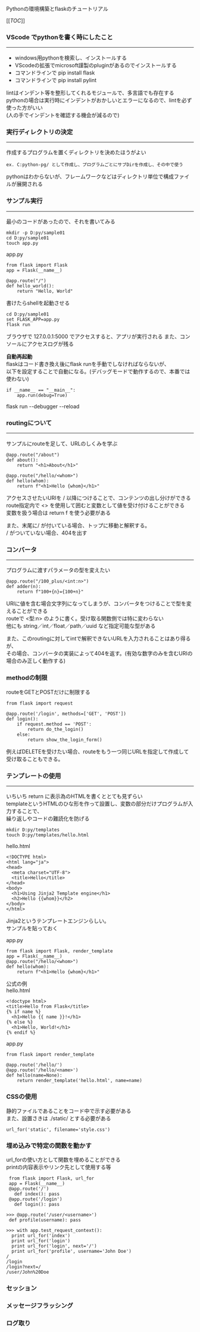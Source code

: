 Pythonの環境構築とflaskのチュートリアル
  
[[_TOC_]]
  
### VScode でpythonを書く時にしたこと<hr>  

* windows用pythonを検索し、インストールする
* VScodeの拡張でmicrosoft謹製のpluginがあるのでインストールする  
* コマンドラインで pip install flask
* コマンドラインで pip install pylint
  
lintはインデント等を整形してくれるモジュールで、多言語でも存在する  
pythonの場合は実行時にインデントがおかしいとエラーになるので、lintを必ず使った方がいい  
(人の手でインデントを確認する機会が減るので)  
  
### 実行ディレクトリの決定<hr>
作成するプログラムを置くディレクトリを決めたほうがよい
```
ex. C:python-pg/ として作成し、プログラムごとにサブDirを作成し、その中で使う
```
pythonはわからないが、フレームワークなどはディレクトリ単位で構成ファイルが展開される

### サンプル実行<hr>
最小のコードがあったので、それを書いてみる  
```  
mkdir -p D:py/sample01
cd D:py/sample01
touch app.py
```
app.py
```
from flask import Flask
app = Flask(__name__)

@app.route("/")
def hello_world():
    return "Hello, World"
```
  
書けたらshellを起動させる
```
cd D:py/sample01
set FLASK_APP=app.py
flask run
```
ブラウザで 127.0.0.1:5000 でアクセスすると、アプリが実行される
また、コンソールにアクセスログが残る

  
**自動再起動**  
flaskはコード書き換え後にflask runを手動でしなければならないが、  
以下を設定することで自動になる。(デバッグモードで動作するので、本番では使わない)  
```
if __name__ == "__main__":
    app.run(debug=True)
```
flask run --debugger --reload

  
### routingについて<hr>
サンプルにrouteを足して、URLのしくみを学ぶ
```
@app.route("/about")
def about():
    return "<h1>About</h1>"

@app.route("/hello/<whom>")
def hello(whom):
    return f"<h1>Hello {whom}</h1>"
```
アクセスさせたいURIを / 以降につけることで、コンテンツの出し分けができる  
route指定内で <> を使用して囲むと変数として値を受け付けることができる  
変数を扱う場合は return f を使う必要がある  

また、末尾に/ が付いている場合、トップに移動と解釈する。  
/ がついていない場合、404を出す  
  
### コンバータ<hr>
プログラムに渡すパラメータの型を変えたい
```
@app.route("/100_plus/<int:n>")
def adder(n):
    return f"100+{n}={100+n}"
```
URIに値を含む場合文字列になってしまうが、コンバータをつけることで型を変えることができる  
routeで <型:n> のように書く。受け取る関数側では特に変わらない  
他にも string／int／float／path／uuid など指定可能な型がある
  
また、このroutingに対してintで解釈できないURLを入力されることはあり得るが、  
その場合、コンバータの実装によって404を返す。(有効な数字のみを含むURIの場合のみ正しく動作する)  
  
### methodの制限

routeをGETとPOSTだけに制限する
```
from flask import request

@app.route('/login', methods=['GET', 'POST'])
def login():
    if request.method == 'POST':
        return do_the_login()
    else:
        return show_the_login_form()
```
例えばDELETEを受けたい場合、routeをもう一つ同じURLを指定して作成して受け取ることもできる。  

  
### テンプレートの使用<hr>
いちいち return に表示為のHTMLを書くととても見ずらい  
templateというHTMLのひな形を作って設置し、変数の部分だけプログラムが入力することで、  
繰り返しやコードの難読化を防げる  
```
mkdir D:py/templates
touch D:py/templates/hello.html
```
  
hello.html
```
<!DOCTYPE html>
<html lang="ja">
<head>
  <meta charset="UTF-8">
  <title>Hello</title>
</head>
<body>
  <h1>Using Jinja2 Template engine</h1>
  <h2>Hello {{whom}}</h2>
</body>
</html>
```
Jinja2というテンプレートエンジンらしい。  
サンプルを貼っておく  
  
app.py
```
from flask import Flask, render_template
app = Flask(__name__)
@app.route("/hello/<whom>")
def hello(whom):
    return f"<h1>Hello {whom}</h1>"
```
  
公式の例  
hello.html
```
<!doctype html>
<title>Hello from Flask</title>
{% if name %}
  <h1>Hello {{ name }}!</h1>
{% else %}
  <h1>Hello, World!</h1>
{% endif %}
```
  
app.py
```
from flask import render_template

@app.route('/hello/')
@app.route('/hello/<name>')
def hello(name=None):
    return render_template('hello.html', name=name)
```


### CSSの使用
静的ファイルであることをコード中で示す必要がある  
また、設置さきは ./static/ とする必要がある  

```
url_for('static', filename='style.css')
```
  
### 埋め込みで特定の関数を動かす

url_forの使い方として関数を埋めることができる  
printの内容表示やリンク先として使用する等
```
 from flask import Flask, url_for
 app = Flask(__name__)
 @app.route('/')
   def index(): pass
 @app.route('/login')
   def login(): pass

>>> @app.route('/user/<username>')
 def profile(username): pass

>>> with app.test_request_context():
  print url_for('index')
  print url_for('login')
  print url_for('login', next='/')
  print url_for('profile', username='John Doe')
/
/login
/login?next=/
/user/John%20Doe
```

### セッション

### メッセージフラッシング
### ログ取り






